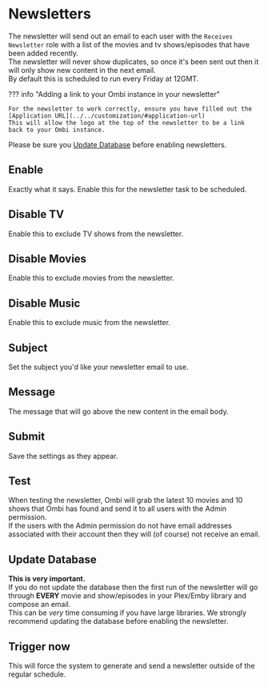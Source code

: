 # Newsletters

The newsletter will send out an email to each user with the `Receives Newsletter` role with a list of the movies and tv shows/episodes that have been added recently.  
The newsletter will never show duplicates, so once it's been sent out then it will only show new content in the next email.  
By default this is scheduled to run every Friday at 12GMT.

??? info "Adding a link to your Ombi instance in your newsletter"

    For the newsletter to work correctly, ensure you have filled out the [Application URL](../../customization/#application-url)  
    This will allow the logo at the top of the newsletter to be a link back to your Ombi instance.

Please be sure you [Update Database](#update-database) before enabling newsletters.

## Enable

Exactly what it says. Enable this for the newsletter task to be scheduled.

## Disable TV

Enable this to exclude TV shows from the newsletter.

## Disable Movies

Enable this to exclude movies from the newsletter.

## Disable Music

Enable this to exclude music from the newsletter.

## Subject

Set the subject you'd like your newsletter email to use.

## Message

The message that will go above the new content in the email body.

## Submit

Save the settings as they appear.

## Test

When testing the newsletter, Ombi will grab the latest 10 movies and 10 shows that Ombi has found and send it to all users with the Admin permission.  
If the users with the Admin permission do not have email addresses associated with their account then they will (of course) not receive an email.

## Update Database

**This is very important.**  
If you do not update the database then the first run of the newsletter will go through **EVERY** movie and show/episodes in your Plex/Emby library and compose an email.  
This can be *very* time consuming if you have large libraries. We strongly recommend updating the database before enabling the newsletter.

## Trigger now

This will force the system to generate and send a newsletter outside of the regular schedule.

